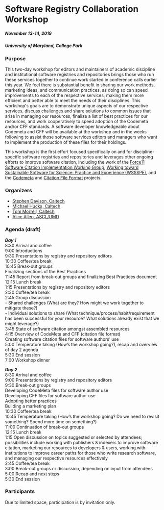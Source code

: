# Software Registry Collaboration Workshop
##### November 13-14, 2019
##### University of Maryland, College Park

### Purpose

This two-day workshop for editors and maintainers of academic discipline and institutional software registries and repositories brings those who run these services together to continue work started in conference calls earlier this year. We feel there is substantial benefit in sharing our work methods, marketing ideas, and communication practices, as doing so can speed improvements to each of the respective services, making them more efficient and better able to meet the needs of their disciplines. This workshop's goals are to demonstrate unique aspects of our respective services, discuss challenges and share solutions to common issues that arise in managing our resources, finalize a list of best practices for our resources, and work cooperatively to speed adoption of the Codemeta and/or CFF standards. A software developer knowledgeable about Codemeta and CFF will be available at the workshop and in the weeks following to assist those software services editors and managers who want to implement the production of these files for their holdings.

This workshop is the first effort focused specifically on and for discipline-specific software registries and repositories and leverages other ongoing efforts to improve software citation, including the work of the [Force11 Software Citation Implementation Working Group](https://github.com/force11/force11-sciwg), [Working toward Sustainable Software for Science: Practice and Experience (WSSSPE)](http://wssspe.researchcomputing.org.uk/), and the [Codemeta](https://codemeta.github.io/) and [Citation File Format](https://citation-file-format.github.io/) projects.

### Organizers
- [Stephen Davison, Caltech](https://www.library.caltech.edu/person/stephen-davison)
- [Michael Hucka, Caltech](https://www.library.caltech.edu/person/michael-hucka)
- [Tom Morrell, Caltech](https://www.library.caltech.edu/person/tom-morrell)
- [Alice Allen, ASCL/UMD](http://ascl.net/wordpress/about-ascl/people/alice_allen/)

### Agenda (draft)
**_Day 1_**  
 8:30    Arrival and coffee  
 9:00   Introductions  
 9:30   Presentations by registry and repository editors  
10:30    Coffee/tea break  
10:45    Break-out groups  
         Finalizing sections of the Best Practices  
11:45    Report from break-out groups and finalizing Best Practices document  
12:15    Lunch break  
 1:15    Presentations by registry and repository editors  
 2:30    Coffee/tea break  
 2:45    Group discussion  
         - Shared challenges (What are they? How might we work together to mitigate these?)  
         - Individual solutions to share (What technique/process/habit/requirement has been successful for your resource? What solutions already exist that we might leverage?)  
  3:45    State of software citation amongst assembled resources  
  4:15    Overview of CodeMeta and CFF (citation file format)  
      Creating software citation files for software authors’ use  
  5:00    Temperature taking (How’s the workshop going?), recap and overview of day 2 agenda  
  5:30    End session  
  7:00    Workshop dinner

**_Day 2_**  
  8:30    Arrival and coffee  
  9:00    Presentations by registry and repository editors  
  9:30    Break-out groups  
    Developing CodeMeta files for software author use  
    Developing CFF files for software author use  
    Adopting better practices  
    Building a marketing plan  
10:30    Coffee/tea break  
10:45    Temperature taking (How’s the workshop going? Do we need to revisit something? Spend more time on something?)  
11:00    Continuation of break-out groups  
12:15    Lunch break  
  1:15    Open discussion on topics suggested or selected by attendees; possibilities include working with publishers & indexers to improve software citation, marketing our resources to developers & users, working with institutions to improve career paths for those who write research software, and managing our respective resources effectively  
  2:45    Coffee/tea break  
  3:00    Break-out groups or discussion, depending on input from attendees  
  5:00    Recap and next steps  
  5:30    End session  

### Participants

Due to limited space, participation is by invitation only.
